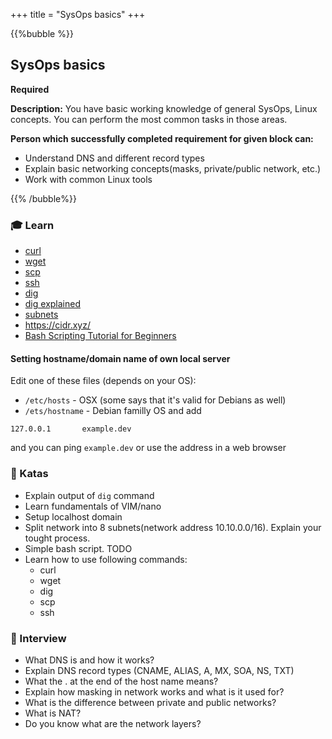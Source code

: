 +++
title = "SysOps basics"
+++

{{%bubble %}}

## SysOps basics

**Required**

**Description:** You have basic working knowledge of general SysOps, Linux concepts. You can perform the most common tasks in those areas.

**Person which successfully completed requirement for given block can:**

- Understand DNS and different record types
- Explain basic networking concepts(masks, private/public network, etc.)
- Work with common Linux tools

{{% /bubble%}}

### 🎓 Learn
- [curl](https://linux.die.net/man/1/curl)
- [wget](https://linux.die.net/man/1/wget)
- [scp](https://linux.die.net/man/1/scp)
- [ssh](https://linux.die.net/man/1/ssh)
- [dig](https://linux.die.net/man/1/dig)
- [dig explained](https://phoenixnap.com/kb/linux-dig-command-examples)
- [subnets](https://www.techopedia.com/6/28587/internet/8-steps-to-understanding-ip-subnetting)
- https://cidr.xyz/
- [Bash Scripting Tutorial for Beginners](https://linuxconfig.org/bash-scripting-tutorial-for-beginners)
#### Setting hostname/domain name of own local server

Edit one of these files (depends on your OS):

- `/etc/hosts` - OSX (some says that it's valid for Debians as well)
- `/ets/hostname` - Debian familly OS
and add
```
127.0.0.1       example.dev
```
and you can ping `example.dev` or use the address in a web browser

### 📝 Katas
- Explain output of `dig` command
- Learn fundamentals of VIM/nano
- Setup localhost domain
- Split network into 8 subnets(network address 10.10.0.0/16). Explain your tought process.
- Simple bash script. TODO
- Learn how to use following commands:
	- curl
	- wget
	- dig
	- scp
	- ssh

### 🎤 Interview
 - What DNS is and how it works?
 - Explain DNS record types (CNAME, ALIAS, A, MX, SOA, NS, TXT)
 - What the . at the end of the host name means?
 - Explain how masking in network works and what is it used for?
 - What is the difference between private and public networks?
 - What is NAT?
 - Do you know what are the network layers?
